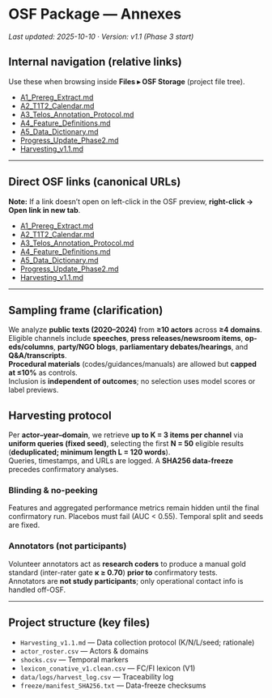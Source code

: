 # OSF Package — Annexes
_Last updated: 2025-10-10 · Version: v1.1 (Phase 3 start)_

## Internal navigation (relative links)
Use these when browsing inside **Files ▸ OSF Storage** (project file tree).

- [A1_Prereg_Extract.md](01_Preregistration_Protocol/A1_Prereg_Extract.md)
- [A2_T1T2_Calendar.md](A2_T1T2_Calendar.md)
- [A3_Telos_Annotation_Protocol.md](A3_Telos_Annotation_Protocol.md)
- [A4_Feature_Definitions.md](A4_Feature_Definitions.md)
- [A5_Data_Dictionary.md](A5_Data_Dictionary.md)
- [Progress_Update_Phase2.md](Progress_Update_Phase2.md)
- [Harvesting_v1.1.md](Harvesting_v1.1.md)

---

## Direct OSF links (canonical URLs)
**Note:** If a link doesn’t open on left-click in the OSF preview, **right-click → Open link in new tab**.

- [A1_Prereg_Extract.md](https://osf.io/rm42h/files/osfstorage/68e77774bfc8d416aae47400/)
- [A2_T1T2_Calendar.md](https://osf.io/rm42h/files/osfstorage/68e7732b607d8ac8d6c51c7e/)
- [A3_Telos_Annotation_Protocol.md](https://osf.io/rm42h/files/osfstorage/68e7733083343861a0a0db60/)
- [A4_Feature_Definitions.md](https://osf.io/rm42h/files/osfstorage/68e773303f9a31503ba0db1c/)
- [A5_Data_Dictionary.md](https://osf.io/rm42h/files/osfstorage/68e77334b0342f2e1cde4df3/)
- [Progress_Update_Phase2.md](https://osf.io/rm42h/files/osfstorage/68e77345403137d61fc517da/)
- [Harvesting_v1.1.md](https://osf.io/rm42h/files/osfstorage/68ea0004f48636971ec51dcd)

---

## Sampling frame (clarification)
We analyze **public texts (2020–2024)** from **≥10 actors** across **≥4 domains**.  
Eligible channels include **speeches**, **press releases/newsroom items**, **op-eds/columns**, **party/NGO blogs**, **parliamentary debates/hearings**, and **Q&A/transcripts**.  
**Procedural materials** (codes/guidances/manuals) are allowed but **capped at ≤10%** as controls.  
Inclusion is **independent of outcomes**; no selection uses model scores or label previews.

## Harvesting protocol
Per **actor–year–domain**, we retrieve **up to K = 3 items per channel** via **uniform queries (fixed seed)**, selecting the first **N = 50** eligible results (**deduplicated; minimum length L = 120 words**).  
Queries, timestamps, and URLs are logged. A **SHA256 data-freeze** precedes confirmatory analyses.

### Blinding & no-peeking
Features and aggregated performance metrics remain hidden until the final confirmatory run. Placebos must fail (AUC < 0.55). Temporal split and seeds are fixed.

### Annotators (not participants)
Volunteer annotators act as **research coders** to produce a manual gold standard (inter-rater gate **κ ≥ 0.70**) **prior to** confirmatory tests.  
Annotators are **not study participants**; only operational contact info is handled off-OSF.

---

## Project structure (key files)
- `Harvesting_v1.1.md` — Data collection protocol (K/N/L/seed; rationale)  
- `actor_roster.csv` — Actors & domains  
- `shocks.csv` — Temporal markers  
- `lexicon_conative_v1.clean.csv` — FC/FI lexicon (V1)  
- `data/logs/harvest_log.csv` — Traceability log  
- `freeze/manifest_SHA256.txt` — Data-freeze checksums